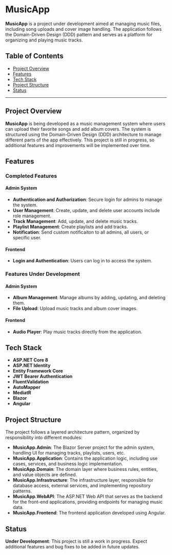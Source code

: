 # MusicApp

**MusicApp** is a project under development aimed at managing music files, including song uploads and cover image handling. The application follows the Domain-Driven Design (DDD) pattern and serves as a platform for organizing and playing music tracks.

## Table of Contents

- [Project Overview](#project-overview)
- [Features](#features)
- [Tech Stack](#tech-stack)
- [Project Structure](#project-structure)
- [Status](#status)

---

## Project Overview

**MusicApp** is being developed as a music management system where users can upload their favorite songs and add album covers. The system is structured using the Domain-Driven Design (DDD) architecture to manage different parts of the app effectively. This project is still in progress, so additional features and improvements will be implemented over time.

## Features

### Completed Features

#### Admin System
- **Authentication and Authorization**: Secure login for admins to manage the system.
- **User Management**: Create, update, and delete user accounts include role management.
- **Track Management**: Add, update, and delete music tracks.
- **Playlist Management**: Create playlists and add tracks.
- **Notification**: Send custom notificaiton to all admins, all users, or specific user.  

#### Frontend
- **Login and Authentication**: Users can log in to access the system.

### Features Under Development

#### Admin System
- **Album Management**: Manage albums by adding, updating, and deleting them.
- **File Upload**: Upload music tracks and album cover images.

#### Frontend
- **Audio Player**: Play music tracks directly from the application.



## Tech Stack

- **ASP.NET Core 8**
- **ASP.NET Identity**
- **Entity Framework Core**
- **JWT Bearer Authentication**
- **FluentValidation**
- **AutoMapper**
- **MediatR**
- **Blazor**
- **Angular**

## Project Structure

The project follows a layered architecture pattern, organized by responsibility into different modules:

- **MusicApp.Admin**: The Blazor Server project for the admin system, handling UI for managing tracks, playlists, users, etc.
- **MusicApp.Application**: Contains the application logic, including use cases, services, and business logic implementation.
- **MusicApp.Domain**: The domain layer where business rules, entities, and value objects are defined.
- **MusicApp.Infrastructure**: The infrastructure layer, responsible for database access, external services, and implementing repository patterns.
- **MusicApp.WebAPI**: The ASP.NET Web API that serves as the backend for the front-end applications, providing endpoints for managing music data.
- **MusicApp.Frontend**: The frontend application developed using Angular.

## Status

**Under Development**: This project is still a work in progress. Expect additional features and bug fixes to be added in future updates.
